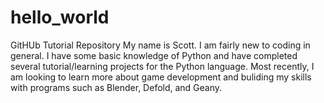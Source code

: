 # hello_world
GitHUb Tutorial Repository
My name is Scott. I am fairly new to coding in general. I have some basic knowledge of Python and have completed several tutorial/learning projects for the Python language. Most recently, I am looking to learn more about game development and buliding my skills with programs such as Blender, Defold, and Geany.
